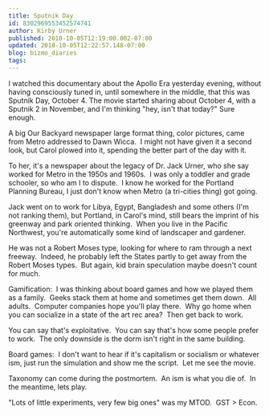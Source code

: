 ```yaml
---
title: Sputnik Day
id: 8302969553452574741
author: Kirby Urner
published: 2018-10-05T12:19:00.002-07:00
updated: 2018-10-05T12:22:57.148-07:00
blog: bizmo_diaries
tags: 
---
```


I watched this documentary about the Apollo Era yesterday evening, without having consciously tuned in, until somewhere in the middle, that this was Sputnik Day, October 4.  The movie started sharing about October 4, with a Sputnik 2 in November, and I'm thinking "hey, isn't that today?"  Sure enough.

A big Our Backyard newspaper large format thing, color pictures, came from Metro addressed to Dawn Wicca.  I might not have given it a second look, but Carol plowed into it, spending the better part of the day with it. 

To her, it's a newspaper about the legacy of Dr. Jack Urner, who she say worked for Metro in the 1950s and 1960s.  I was only a toddler and grade schooler, so who am I to dispute.  I know he worked for the Portland Planning Bureau, I just don't know when Metro (a tri-cities thing) got going.

Jack went on to work for Libya, Egypt, Bangladesh and some others (I'm not ranking them), but Portland, in Carol's mind, still bears the imprint of his greenway and park oriented thinking.  When you live in the Pacific Northwest, you're automatically some kind of landscaper and gardener. 

He was not a Robert Moses type, looking for where to ram through a next freeway.  Indeed, he probably left the States partly to get away from the Robert Moses types.  But again, kid brain speculation maybe doesn't count for much.

Gamification:  I was thinking about board games and how we played them as a family.  Geeks stack them at home and sometimes get them down.  All adults.  Computer companies hope you'll play there.  Why go home when you can socialize in a state of the art rec area?  Then get back to work. 

You can say that's exploitative.  You can say that's how some people prefer to work.  The only downside is the dorm isn't right in the same building.

Board games:  I don't want to hear if it's capitalism or socialism or whatever ism, just run the simulation and show me the script.  Let me see the movie. 

Taxonomy can come during the postmortem.  An ism is what you die of.  In the meantime, lets play.

"Lots of little experiments, very few big ones" was my MTOD.  GST > Econ.